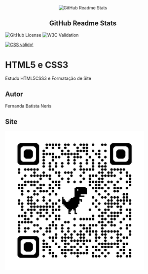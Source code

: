 <p align="center">
 <img width="100px" src="https://res.cloudinary.com/anuraghazra/image/upload/v1594908242/logo_ccswme.svg" align="center" alt="GitHub Readme Stats" />
 <h2 align="center">GitHub Readme Stats</h2>

</p>


![GitHub License](https://img.shields.io/github/license/Fernandass2/site)
![W3C Validation](https://img.shields.io/w3c-validation/html?targetUrl=https%3A%2F%2Ffernandass2.github.io%2Fsite%2F)

<p>
    <a href="https://jigsaw.w3.org/css-validator/check/referer">
        <img style="border:0;width:88px;height:31px"
            src="https://jigsaw.w3.org/css-validator/images/vcss"
            alt="CSS válido!" />
    </a>
</p>
     


# HTML5 e CSS3 
Estudo HTML5CSS3 e Formatação de Site

## Autor
Fernanda Batista Neris

## Site
![](img/qrcode.png)

